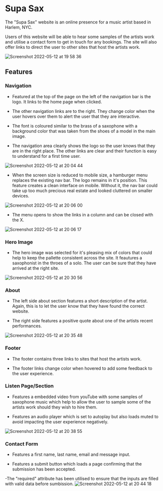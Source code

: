 # Supa Sax




The "Supa Sax" website is an online presence for a music artist based in Harlem, NYC.


Users of this website will be able to hear some samples of the artists work and utilise a contact form to get in touch for any bookings. The site will also offer links to direct the user to other sites that host the artists work.




![Screenshot 2022-05-12 at 19 58 36](https://user-images.githubusercontent.com/98256205/168149131-4aced680-395f-458e-88a5-33d0ad595c06.png)

## Features

### Navigation

- Featured at the top of the page on the left of the navigation bar is the logo. It links to the home page when clicked.

- The other navigation links are to the right. They change color when the user hovers over them to alert the user that they are interactive.

- The font is coloured similar to the brass of a saxophone with a background color that was taken from the shoes of a model in the main image. 

- The navigation area clearly shows the logo so the user knows that they are in the right place. The other links are clear and their function is easy to understand for a first time user.



![Screenshot 2022-05-12 at 20 04 44](https://user-images.githubusercontent.com/98256205/168149757-109d577e-9ccf-406d-b97d-2ee1adca43b7.png)

- When the screen size is reduced to mobile size, a hamburger menu replaces the existing nav bar. The logo remains in it's position. This feature creates a clean interface on mobile. Without it, the nav bar could take up too much precious real estate and looked cluttered on smaller devices.

![Screenshot 2022-05-12 at 20 06 00](https://user-images.githubusercontent.com/98256205/168149951-2adb87c6-cc3e-4d36-8a33-d661e30b0379.png)

- The menu opens to show the links in a column and can be closed with the X.

![Screenshot 2022-05-12 at 20 06 17](https://user-images.githubusercontent.com/98256205/168149959-72d8bf0e-36df-44e0-b575-414b5d079d6f.png)

### Hero Image

- The hero image was selected for it's pleasing mix of colors that could help to keep the pallette consistent across the site. It feautures a saxophonist in the throes of a solo. The user can be sure that they have arrived at the right site.

![Screenshot 2022-05-12 at 20 30 56](https://user-images.githubusercontent.com/98256205/168153861-318b2a66-c74e-44e2-b845-d412eae77116.png)

### About 

- The left side about section features a short description of the artist. Again, this is to let the user know that they have found the correct website. 

- The right side features a positive quote about one of the artists recent performances.

![Screenshot 2022-05-12 at 20 35 48](https://user-images.githubusercontent.com/98256205/168154552-d8e89eb1-f5c4-47d0-a290-5a0817937b32.png)

### Footer

- The footer contains three links to sites that host the artists work.

- The footer links change color when hovered to add some feedback to the user experience.

### Listen Page/Section

- Features a embedded video from youTube with some samples of saxophone music which help to allow the user to sample some of the artists work should they wish to hire them. 

- Features an audio player which is set to autoplay but also loads muted to avoid impacting the user experience negatively.

![Screenshot 2022-05-12 at 20 38 55](https://user-images.githubusercontent.com/98256205/168155067-280a8043-9e41-49fc-ac0a-20179254bc02.png)

### Contact Form

- Features a first name, last name, email and message input.

- Features a submit button which loads a page confirming that the submission has been accepted. 

-The "required" attribute has been utilised to ensure that the inputs are filled with valid data before sumbission. 
![Screenshot 2022-05-12 at 20 44 18](https://user-images.githubusercontent.com/98256205/168155961-d4b418a5-193a-4da7-9f5a-5ee27a5aba80.png)





